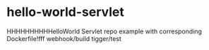 # hello-world-servlet
HHHHHHHHHHelloWorld Servlet repo example with corresponding Dockerfile!fff
webhook/build tigger/test
